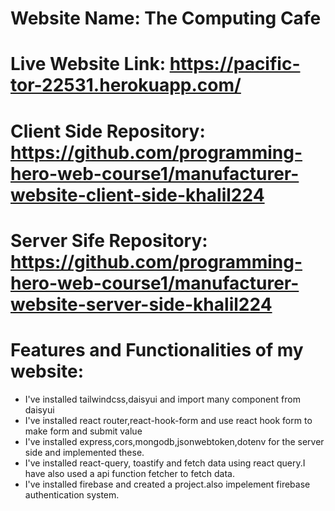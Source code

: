 # Website Name: The Computing Cafe
# Live Website Link: https://pacific-tor-22531.herokuapp.com/
# Client Side Repository: https://github.com/programming-hero-web-course1/manufacturer-website-client-side-khalil224
# Server Sife Repository: https://github.com/programming-hero-web-course1/manufacturer-website-server-side-khalil224
# Features and Functionalities of my website: 
* I've installed tailwindcss,daisyui and import many component from daisyui
* I've installed react router,react-hook-form and use react hook form to make form and submit value
* I've installed express,cors,mongodb,jsonwebtoken,dotenv for the server side and implemented these.
* I've installed react-query, toastify and fetch data using react query.I have also used a api function fetcher to fetch data.
* I've installed firebase and created a project.also impelement firebase authentication system.

